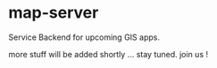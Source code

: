 # map-server

Service Backend for upcoming GIS apps.

more stuff will be added shortly ... stay tuned. join us !